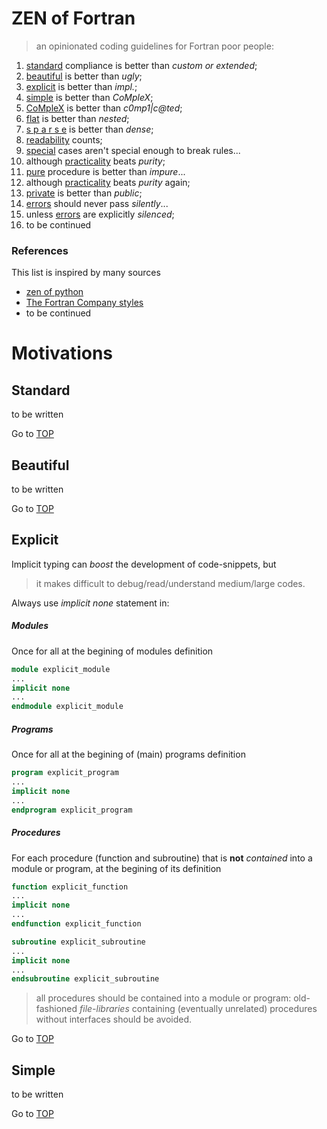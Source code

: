 # <a name="top"></a> ZEN of Fortran

> an opinionated coding guidelines for Fortran poor people:

1. [standard](#standard) compliance is better than *custom or extended*; 
1. [beautiful](#beautiful) is better than *ugly*;
1. [explicit](#explicit) is better than *impl.*;
1. [simple](#simple) is better than *CoMpleX*;
1. [CoMpleX](#simple) is better than *c0mp1|c@ted*;
1. [flat](#flat) is better than *nested*;
1. [s p a r s e](#sparse) is better than *dense*;
1. [readability](#readability) counts;
1. [special](#special) cases aren't special enough to break rules...
1. although [practicality](#special) beats *purity*;
1. [pure](#pure) procedure is better than *impure*...
1. although [practicality](#pure) beats *purity* again;
1. [private](#private) is better than *public*;
1. [errors](#errors) should never pass *silently*...
1. unless [errors](#errors) are explicitly *silenced*;
1. to be continued

### References

This list is inspired by many sources

+ [zen of python](https://github.com/ewjoachim/zen-of-python)
+ [The Fortran Company styles](http://www.fortran.com/Fortran_Style.pdf)
+ to be continued

# Motivations

## <a name="standard"></a> Standard
to be written

Go to [TOP](#top)

## <a name="beautiful"></a> Beautiful
to be written

Go to [TOP](#top)

## <a name="explicit"></a> Explicit
Implicit typing can *boost* the development of code-snippets, but

> it makes difficult to debug/read/understand medium/large codes.

Always use *implicit none* statement in:

##### Modules

Once for all at the begining of modules definition

```fortran
module explicit_module
...
implicit none
...
endmodule explicit_module
```

##### Programs

Once for all at the begining of (main) programs definition

```fortran
program explicit_program
...
implicit none
...
endprogram explicit_program
```

##### Procedures

For each procedure (function and subroutine) that is **not** *contained* into a module or program, at the begining of its definition

```fortran
function explicit_function
...
implicit none
...
endfunction explicit_function
```

```fortran
subroutine explicit_subroutine
...
implicit none
...
endsubroutine explicit_subroutine
```

> all procedures should be contained into a module or program: old-fashioned *file-libraries* containing (eventually unrelated) procedures without interfaces should be avoided.

Go to [TOP](#top)

## <a name="simple"></a> Simple
to be written

Go to [TOP](#top)
